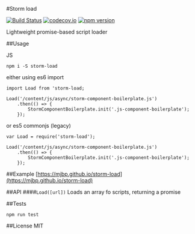 #Storm load

[![Build Status](https://travis-ci.org/mjbp/storm-component-boilerplate.svg?branch=master)](https://travis-ci.org/mjbp/storm-component-boilerplate)
[![codecov.io](http://codecov.io/github/mjbp/storm-component-boilerplate/coverage.svg?branch=master)](http://codecov.io/github/mjbp/storm-component-boilerplate?branch=master)
[![npm version](https://badge.fury.io/js/storm-component-boilerplate.svg)](https://badge.fury.io/js/storm-component-boilerplate)

Lightweight promise-based script loader

##Usage

JS
```
npm i -S storm-load
```
either using es6 import
```
import Load from 'storm-load;

Load('/content/js/async/storm-component-boilerplate.js')
    .then(() => {
        StormComponentBoilerplate.init('.js-component-boilerplate');
    });
```
or es5 commonjs (legacy)
```
var Load = require('storm-load');

Load('/content/js/async/storm-component-boilerplate.js')
    .then(() => {
        StormComponentBoilerplate.init('.js-component-boilerplate');
    });
```


##Example
[https://mjbp.github.io/storm-load](https://mjbp.github.io/storm-load)


##API
####`Load([url])`
Loads an array fo scripts, returning a promise

##Tests
```
npm run test
```

##License
MIT